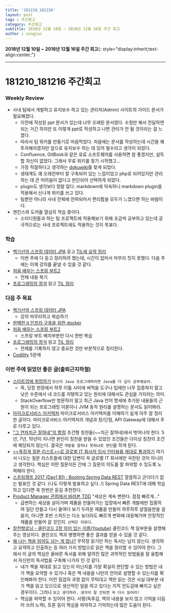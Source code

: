 ```yaml
---
title: '181210_181216'  
layout: post  
tags : 주간회고
category: 주간회고
subtitle: 2018년 12월 10일 ~ 2018년 12월 16일 주간 회고
author : sungjun
---
```


**2018년 12월 10일 ~ 2018년 12월 16일 주간 회고**{: style="display:inherit;text-align:center;"}

---

# 181210_181216 주간회고 

### Weekly Review
- 사내 팀에서 개발하고 유지보수 하고 있는 관리자(Admin) 사이트의 가이드 문서가 필요해졌다.
    - 이전에 작성된 ppt 문서가 있는데 너무 오래된 문서였다. 수정만 해서 전달하면 되는 거긴 하지만 또 이렇게 ppt로 작성하고 나면 관리가 안 될 것이라는 걸 느꼈다.
    - 따라서 팀 위키를 만들기로 마음먹었다. 처음에는 문서를 작성하는데 시간을 꽤 투자해야겠지만 앞으로 유지보수 하는 데 있어 필수라고 생각이 되었다.
    - Confluence, GitBook과 같은 유료 소프트웨어를 사용하면 참 좋겠지만, 설득할 자신이 없었다. 그래서 무료 위키를 찾기 시작했고...
    - 가장 적절하다고 생각하는 [dokuwiki](https://www.dokuwiki.org/dokuwiki)를 찾게 되었다.
    - 생태계도 꽤 오래전부터 잘 구축되어 있는 느낌이었고 php로 되어있지만 관리하는 데 큰 어려움이 없다고 판단되어 선택하게 되었다.
    - plugin도 생각보다 정말 많다. markdown에 익숙하니 markdown plugin을 적용해서 신나게 위키를 쓰고 있다.
    - 팀뿐만 아니라 사내 전체에 전파되어서 편리함을 모두가 느꼈으면 하는 바람이다.
- 젠킨스와 도커를 열심히 학습 중이다.
    - 스터디원들과 하는 팀 프로젝트에 적용해보기 위해 조금씩 공부하고 있는데 궁극적으로는 사내 프로젝트에도 적용하는 것이 목표다.


### 학습
- [백기선의 스프링 데이터 JPA](https://www.inflearn.com/course/%EC%8A%A4%ED%94%84%EB%A7%81-%EB%8D%B0%EC%9D%B4%ED%84%B0-jpa/) 듣고 [TIL에 요약 정리](https://github.com/gwonsungjun/TIL/blob/master/JPA/Whiteship-JPA.md)
    - 이번 주에 다 듣고 정리하려 했는데, 시간이 없어서 마무리 짓지 못했다. 다음 주에는 이제 강의를 끝낼 수 있을 것 같다.
- [처음 배우는 스프링 부트2](https://book.naver.com/bookdb/book_detail.nhn?bid=14031681)
    - 전체 내용 복기
- [프로그래밍의 정석](https://book.naver.com/bookdb/book_detail.nhn?bid=12692342) 읽고 [TIL 정리](https://github.com/gwonsungjun/TIL/blob/master/Book-Review/Development/principles-of-programming.md)

### 다음 주 목표
- [백기선의 스프링 데이터 JPA](https://www.inflearn.com/course/%EC%8A%A4%ED%94%84%EB%A7%81-%EB%8D%B0%EC%9D%B4%ED%84%B0-jpa/)
    - 강의 마무리하고 복습하기
- [완벽한 it 인프라 구축을 위한 docker](https://book.naver.com/bookdb/book_detail.nhn?bid=11091521)
- [처음 배우는 스프링 부트2](https://book.naver.com/bookdb/book_detail.nhn?bid=14031681)
    - 스프링 부트 배치부분만 다시 한번 복습
- [프로그래밍의 정석](https://book.naver.com/bookdb/book_detail.nhn?bid=12692342) 읽고 [TIL 정리](https://github.com/gwonsungjun/TIL/blob/master/Book-Review/Development/principles-of-programming.md)
    - 전체를 기록하지 않고 중요한 것만 부분적으로 정리한다.
- [Codility](https://www.codility.com/) 5문제

### 이번 주에 읽었던 좋은 글(출퇴근지하철)
- [스타트업에 취업하기](https://justhackem.wordpress.com/2016/05/19/getting-hired-by-a-startup/) `당신이 Java 프로그래머라면 Java를 더 깊이 공부해보라.`
    - 즉, 당장 현장에서 하루 이틀 사이에 써먹을 도구나 팁에만 너무 집중하지 말고 낮은 수준에서 내 코드를 지탱하고 있는 원리에 대해서도 관심을 가지라는 의미.
    - StackOverflow만 방문하지 말고 최근 Java 언어 명세에 추가된 내용들의 근원이 되는 프로그래밍 이론이나 JVM 동작 원리를 설명하는 문서도 읽어봐라.
- [마이크로서비스 아키텍처](http://guruble.com/%EB%A7%88%EC%9D%B4%ED%81%AC%EB%A1%9C%EC%84%9C%EB%B9%84%EC%8A%A4microservice-%EC%95%84%ED%82%A4%ED%85%8D%EC%B2%98-%EA%B7%B8%EA%B2%83%EC%9D%B4-%EB%AD%A3%EC%9D%B4-%EC%A4%91%ED%97%8C%EB%94%94/) 마이크로서비스 아키텍처를 이해하기 쉽게 아주 잘 정리한 글이다. 마이크로서비스 아키텍처의 개념과 장/단점, API Gateway에 대해서 주로 다루고 있다.
- ["그 연차치곤 잘하네"의 함정](https://jojoldu.tistory.com/68](https://jojoldu.tistory.com/68)) 조건형 칭찬들(~~치곤 잘하네)에서 벗어나야 한다. 5년, 7년, 10년이 지나면 본인이 칭찬을 받을 수 있었던 조건들은 더이상 칭찬의 조건에 해당되지 않는다. 결국은 `개발을 잘하냐 못하냐로 판단`을 하게 된다.
- [<<족집게 질문 리스트>>로 글로벌 IT 회사의 입사 인터뷰를 제대로 통과하기](https://okky.kr/article/523155) 여기서 나오는 질문 리스트들에 대한 답변이 꼭 글로벌 IT 회사에만 국한된 것이 아니라고 생각한다. 핵심은 어떤 질문이든 간에 그 질문의 의도를 잘 파악할 수 있도록 노력해야 한다.
- [스프링캠프 2017 (Day1 B1) : Booting Spring Data REST](https://www.youtube.com/watch?v=F4Y-NYdwgLI) 깔끔하고 군더더기 없는 발표인 것 같다. (나도 이렇게 발표하고 싶다..!) Spring Data REST에 대해 학습하고 있다면 꼭 한번은 듣길 추천한다.
- [Product Manager 관점에서 바라본 TDD](https://medium.com/@sryu99/product-manager-%EA%B4%80%EC%A0%90%EC%97%90%EC%84%9C-%EB%B0%94%EB%9D%BC-%EB%B3%B8-tdd-3ae25512c5d7) "세상은 계속 변한다. 점점 빠르게..."
    - 급변하는 세상을 살아가며 제품을 만들어가는 입장에서 빠른 개발에만 집중하여 일단 만들고 다시 들여다 보기 두려운 제품을 만들어 하루하루 살얼음판을 걸을지, 아니면 초반 스피드는 다소 늦더라도 빠르게 변화에 대응해가며 안정적인 제품을 만들어 갈 것인지. `선택은 자유다.`
- [창천향로님 - 클린코드 2장 의미 있는 이름(Youtube)](https://www.youtube.com/watch?v=ybRg282RECs) 클린코드 책 일부분을 설명해주는 영상이다. 클린코드 책과 병행하면 좋은 결과를 얻을 수 있을 것 같다.
- [왜 나는 책을 읽어도 남는 게 없나?](https://jolggu.tistory.com/76](https://jolggu.tistory.com/76)) 무작정 읽기만 하는 독서는 남지 않는다. 생각하고 요약하고 인출하는 등 여러 가지 방법으로 읽은 책을 정리할 수 있어야 한다. 그래서 이 글의 핵심은 올바른 독서를 위해 알려진 많은 과학적인 방법들을 잘 융합해서 자신만의 독서법을 구축해 나가자 인 것 같다.
    - 내가 책을 제대로 읽고 있는지 아닌지를 가장 확실히 판단할 수 있는 방법은 내가 책을 요약할 수 있거나 혹은 책 내용을 나만의 언어로 설명할 수 있는지를 확인해봐야 한다. 이런 점검의 과정 없이 무턱대고 책만 읽는 것은 사실 대부분 내가 책을 읽고 있으므로 생산적인 일을 하고 있다는 지적 안도감에 빠지고 싶은 경우이다. 그러니 `읽고 생각하라. 생각이 잘 안되면 꼭 다시 읽어라!`
    - 핵심을 파악할 수 있어야 한다. 서평(독후감, 책의 내용을 보지 않고 기억을 더듬어 쓰려 노력), 토론 등이 핵심을 파악하고 기억하는데 많은 도움이 된다.